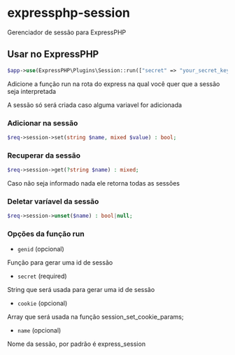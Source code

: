 # expressphp-session
Gerenciador de sessão para ExpressPHP

## Usar no ExpressPHP

```php
$app->use(ExpressPHP\Plugins\Session::run(["secret" => "your_secret_key"]);
```

Adicione a função run na rota do express na qual você quer que a sessão seja interpretada

A sessão só será criada caso alguma variavel for adicionada

### Adicionar na sessão

```php
$req->session->set(string $name, mixed $value) : bool;
```

### Recuperar da sessão

```php
$req->session->get(?string $name) : mixed;
```

Caso não seja informado nada ele retorna todas as sessões

### Deletar varíavel da sessão

```php
$req->session->unset($name) : bool|null;
```

### Opções da função run

* `genid` (opcional)

Função para gerar uma id de sessão

* `secret` (required)

String que será usada para gerar uma id de sessão

* `cookie` (opcional)

Array que será usada na função session_set_cookie_params;

* `name` (opcional)

Nome da sessão, por padrão é express_session
